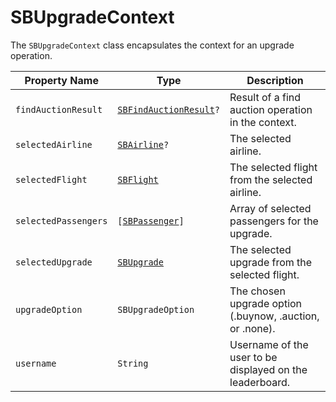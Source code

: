 # SBUpgradeContext

The `SBUpgradeContext` class encapsulates the context for an upgrade operation.

| **Property Name** | **Type** | **Description** |
|-|-|-|
| `findAuctionResult` | <code>[SBFindAuctionResult](object-model/sbfindauctionresult)?</code> | Result of a find auction operation in the context. |
| `selectedAirline` | <code>[SBAirline](object-model/sbairline)?</code> | The selected airline. |
| `selectedFlight` | <code>[SBFlight](object-model/sbflight)</code> | The selected flight from the selected airline. |
| `selectedPassengers` | <code>[[SBPassenger](object-model/sbpassenger)]</code> | Array of selected passengers for the upgrade. |
| `selectedUpgrade` | <code>[SBUpgrade](object-model/sbupgrade)</code> | The selected upgrade from the selected flight. |
| `upgradeOption` | `SBUpgradeOption` | The chosen upgrade option (.buynow, .auction, or .none). |
| `username` | `String` | Username of the user to be displayed on the leaderboard. |
